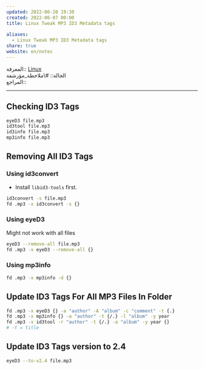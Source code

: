 ```yaml
---  
updated: 2022-06-20 19:38  
created: 2022-06-07 00:00  
title: Linux Tweak MP3 ID3 Metadata tags  
  
aliases:  
  - Linux Tweak MP3 ID3 Metadata tags  
share: true  
website: en/notes  
---  
```

  
المعرفة:: [Linux](Linux)  
الحالة:: #\ملاحظة_مؤرشفة  
المراجع::  
  
---  
  
## Checking ID3 Tags  
  
```bash  
eyeD3 file.mp3  
id3tool file.mp3  
id3info file.mp3  
mp3info file.mp3  
```  
  
## Removing All ID3 Tags  
  
### Using id3convert  
  
- Install `libid3-tools` first.  
  
```bash  
id3convert -s file.mp3  
fd .mp3 -x id3convert -s {}  
```  
  
### Using eyeD3  
  
Might not work with all files  
  
```bash  
eyeD3 --remove-all file.mp3  
fd .mp3 -x eyeD3 --remove-all {}  
```  
  
### Using mp3info  
  
```bash  
fd .mp3 -x mp3info -d {}  
```  
  
## Update ID3 Tags For All MP3 Files In Folder  
  
```bash  
fd .mp3 -x eyeD3 {} -a "author" -A "album" -c "comment" -t {.}  
fd .mp3 -x mp3info {} -a "author" -t {/.} -l "album" -y year  
fd .mp3 -x id3tool -r "author" -t {/.} -a "album" -y year {}  
# -t = title  
```  
  
## Update ID3 Tags version to 2.4  
  
```bash  
eyeD3 --to-v2.4 file.mp3  
```  
